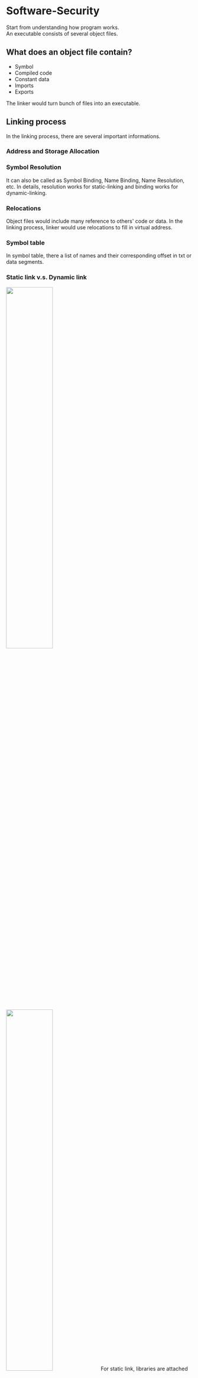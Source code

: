 # Software-Security
Start from understanding how program works.  
An executable consists of several object files.

## What does an object file contain?
* Symbol
* Compiled code
* Constant data
* Imports
* Exports

The linker would turn bunch of files into an executable.

## Linking process
In the linking process, there are several important informations.  
### Address and Storage Allocation
### Symbol Resolution
It can also be called as Symbol Binding, Name Binding, Name Resolution, etc. In details, resolution works for static-linking and binding works for dynamic-linking.
### Relocations
Object files would include many reference to others' code or data. In the linking process, linker would use relocations to fill in virtual address.

### Symbol table
In symbol table, there a list of names and their corresponding offset in txt or data segments.

### Static link v.s. Dynamic link
<img src="/img/static-link.png" width="50%">    
<img src="/img/dynamic-link.png" width="50%">  
For static link, libraries are attached by linker at linking process.  
For dynamic link (e.g. win `.dll`, linux `.so`), libraries are attached by linker at running time.  

For static link, executables would exist as single file instead of multiple files and only contain the necessary part of library. For static libraries, it would be format of `.a` in linux or `.lib` in windows.  
For dynamic link, linker made the reference to the shared obj and put into executables. Dynamic linked executables must load entire library because they are not able to know about the invoked library in advance. For dynamic libraries, it would be format of `.so` in linux or `.dll` in windows.

### ELF (Executable and Linkable Format)
<img src="/img/linking_execution.png" width="50%">  
ELF is the way we specify the layout of obj file on Linux systems. There are two kinds of view ways for ELF at linking time (left side) and execution time (right side).  
Linking view deals with sections, which provide information necessary at linking time. Section has name and type, and can be located by section header table. Each section has one corresponding section header, and won't overlap with each others.  
Execution view deals with segments, which provide information necessary at running time. Segments consist of a group of sections, e.g. `.txt` contains code, `.data` contains data, `.dynamic` is related to dynamic loading.

### Focus on file using dynamic link
```
  link editor add PT_INTERP to header of ELF
                |
                |
                v
             PT_INTERP
                |
                |  invoke
                v
             dynamic linker   >  create process image
                |
                |   executable, read-only -> text
                |   .data, .bss -> data
                |
                v
             merge sections into segments
                |
                v
             add exe's file mem segment to process image
             add shared obj mem segment to process image
                |
                |
                v
            relocations: update absoloute address
                |
                |
                |
                v
            close file descriptor for reading ELF
                |
                |
                |
                v
           give control to program
```
sections:  
* `.text`: store executable code
* `.data`: store global variables with initialized values
* `.bss`: store global variables with no init values
* `.rodata`: store read-only data

Reading:  
* [The 101 of ELF files on Linux: Understanding and Analysis](https://linux-audit.com/elf-binaries-on-linux-understanding-and-analysis/)

### GOT (Global Offset Table)
First, what is **Lazy binding**?  
ELF loada the entire library with several unecessary functions. Therefore, lazy binding let ELF find real address only after call function for the first time (This is also why it is called lazy).  
How to check whether your program use Lazy binding or not?  
```
objdump -d elf
```
And you can find something like `call <puts@plt>`.  
Where is GOT table? It resides in data section.  
How do we use GOT to get the address of function? The most important part in GOT is `.got.plt`.  
<img src="/img/lazy-binding.png" width="50%">  
When we see `call <puts@plt>` in the program, it means that program will call `.got.plt` for help. `.got.plt` would locate to `puts@plt+6`. In order to run `puts@plt+6`, program would search `puts@plt`'s location first, then we can find that the first instruction in `puts@plt` is `jmp puts@got`, which means to run next line directly. Come to `plt0`, program would push `link_map` to the stack, with `index` previously pushed, program has all the parameters needed for `dl_runtime_resolve()` now! The resolve functon will call `call_fix_up()` to replace `puts@plt+6` with the real address.

## Software analysis

### CFG
With CFG, we can understand the program structure, and use it to achieve vulnerability mining and bug analysis.

* Static CFG analysis
* Dynamic CFG analysis

### Program Slicing
A technique to decompose programs by analyzing their data and control flow.  
slicing criterion: slice consists of program statements related to the values computed at point or variable.  
e.g. Given program p, `<s, v>` which specifies a statement s and a set of variables v we are interested in p. We always assign `s` with line number.  
A slice itself is an program susbset.  

To extract a slice, the dependences between statements must be computed first.  
Control Flow Graph (CFG): control dependencies for each operation.  
Program Dependence Graph (PDG): help to build slices in linear time.  
: nodes represent statements in source code, edges represent control and data flow dependences.

* Static slicing
Not assume any input for program.  
The slice is called static because it doesn't not consider any particular execution i.e., it works for any possible input data.  
* Dynamic slicing  
Useful for debugging.  
In general, dynamic slice is smaller than static ones.  
During program execution, the same statement can be executed several times with different values of variables (e.g. `for-loop`); therefore, slicing criterion needs to specify which particular execution of interest, `<si, v, {a1, a2, ...an}>`. `si` represents statement s executed for ith time, and `{a1, a2, ...an}` represents initial values of the program inputs.  
* Backward Slicing  
Traverse backward from slicing criterion.  
We are interested in all statements that would affect slicing criterion.  
Main application for debugging, program differencing and testing.  
* Forward Slicing  
How modification in a part of program can affect other parts of the program?  
Main application for software maintenance.

* [A vocabulary of program slicing-based techniques](https://dl.acm.org/doi/10.1145/2187671.2187674)

## Fuzzing
* [Recent Papers Related To Fuzzing](https://github.com/wcventure/FuzzingPaper)
* [Fuzzing技术总结（Brief Surveys on Fuzz Testing）](https://zhuanlan.zhihu.com/p/43432370)

## Symbolic Execution
* [My learning notes for Symbolic Execution](https://github.com/shinmao/Software-Security/blob/main/slides/symbolic%20execution.pdf)
* [Symbolic execution for software testing: three decades later](https://zhuanlan.zhihu.com/p/26927127?fbclid=IwAR2PQ-0wiOf9zZxMJSdCeuQ3NrdCVfxjRM4qSrjqyVuuIH0SLLCXVMrdpvg)
* [关于静态分析技术符号执行，从一个故事讲起······](https://bbs.huaweicloud.com/blogs/205975)

## Automatic Exploit Generation
The first paper about Automatic Exploit Generation was released in 2008 on APEG, which was patch-based. Year 2016 is so special that DARPRA gave an CGC challenge, and most of the research work before 2016 are based on stack, format string while most of the work are based on heap (heap overflow, UAF) after 2016. Therefore, in following section about research paper, I would also separated them to stack-based and heap-based.

### Research paper
#### Revery
* [CCS-18 Revery: From Proof-of-Concept to Exploitable](https://dl.acm.org/doi/10.1145/3243734.3243847)  
* [slide notes](https://github.com/shinmao/Software-Security/blob/main/slides/Revery-From-PoC-to-Exploitable.pdf)

#### Reference
* [软件漏洞自动利用研究进展](https://github.com/SCUBSRGroup/Automatic-Exploit-Generation)
* * [SCUBSRGroup /
Automatic-Exploit-Generation](https://github.com/SCUBSRGroup/Automatic-Exploit-Generation)
* [Mr.Ma3k4H3d's blog](https://ma3k4h3d.top/)
